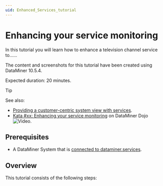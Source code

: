 ```yaml
---
uid: Enhanced_Services_tutorial
---
```


# Enhancing your service monitoring

In this tutorial you will learn how to enhance a television channel service to......

The content and screenshots for this tutorial have been created using DataMiner 10.5.4.

Expected duration: 20 minutes.

> [!TIP]
> See also:
>
> - [Providing a customer-centric system view with services](xref:Service_tutorial).
> - [Kata #xx: Enhancing your service monitoring](https://community.dataminer.services/courses/kata-xx/) on DataMiner Dojo ![Video](~/user-guide/images/video_Duo.png).

## Prerequisites

- A DataMiner System that is [connected to dataminer.services](xref:Connecting_your_DataMiner_System_to_the_cloud).

## Overview

This tutorial consists of the following steps:
